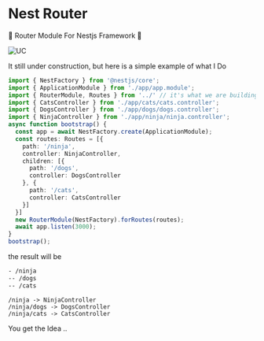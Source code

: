 # Nest Router
🔀 Router Module For Nestjs Framework 🐯


![UC](https://www.gannett-cdn.com/-mm-/438112d08852a5cf64fb668899b62a1c6abcfadb/c=0-104-5312-3105&r=x1683&c=3200x1680/local/-/media/2017/05/23/WIGroup/Appleton/636311326049773956-UC.jpg)

It still under construction, but here is a simple example of what I Do

```typescript
import { NestFactory } from '@nestjs/core';
import { ApplicationModule } from './app/app.module';
import { RouterModule, Routes } from '../' // it's what we are building
import { CatsController } from './app/cats/cats.controller';
import { DogsController } from './app/dogs/dogs.controller';
import { NinjaController } from './app/ninja/ninja.controller';
async function bootstrap() {
  const app = await NestFactory.create(ApplicationModule);
  const routes: Routes = [{
    path: '/ninja',
    controller: NinjaController,
    children: [{
      path: '/dogs',
      controller: DogsController
    }, {
      path: '/cats',
      controller: CatsController
    }]
  }]
  new RouterModule(NestFactory).forRoutes(routes);
  await app.listen(3000);
}
bootstrap();
```

the result will be

```bash
- /ninja
-- /dogs
-- /cats
```

```
/ninja -> NinjaController
/ninja/dogs -> DogsController
/ninja/cats -> CatsController
```

You get the Idea ..


